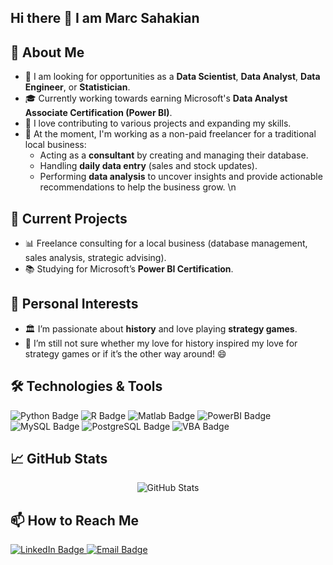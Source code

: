 ## Hi there 👋 I am Marc Sahakian

<!--
**Marc-Sahakian/Marc-Sahakian** is a ✨ _special_ ✨ repository because its `README.md` (this file) appears on your GitHub profile.

Here are some ideas to get you started:

- 🔭 I’m currently working on ...
- 🌱 I’m currently learning ...
- 👯 I’m looking to collaborate on ...
- 🤔 I’m looking for help with ...
- 💬 Ask me about ...
- 📫 How to reach me: ...
- 😄 Pronouns: ...
- ⚡ Fun fact: ...
-->

## 🚀 About Me
- 🎯 I am looking for opportunities as a **Data Scientist**, **Data Analyst**, **Data Engineer**, or **Statistician**.
- 🎓 Currently working towards earning Microsoft's **Data Analyst Associate Certification (Power BI)**.
- 🧠 I love contributing to various projects and expanding my skills.
- 💼 At the moment, I'm working as a non-paid freelancer for a traditional local business:
  - Acting as a **consultant** by creating and managing their database.
  - Handling **daily data entry** (sales and stock updates).
  - Performing **data analysis** to uncover insights and provide actionable recommendations to help the business grow.
\n


## 🎯 Current Projects
- 📊 Freelance consulting for a local business (database management, sales analysis, strategic advising).
- 📚 Studying for Microsoft’s **Power BI Certification**.


## 🎲 Personal Interests
- 🏛️ I’m passionate about **history** and love playing **strategy games**.
- 🤔 I’m still not sure whether my love for history inspired my love for strategy games or if it’s the other way around! 😄


## 🛠️ Technologies & Tools
<p>
  <img src="https://img.shields.io/badge/Python-3776AB?style=for-the-badge&logo=python&logoColor=white" alt="Python Badge"/>
  <img src="https://img.shields.io/badge/R-276DC3?style=for-the-badge&logo=r&logoColor=white" alt="R Badge"/>
  <img src="https://img.shields.io/badge/Matlab-0076A8?style=for-the-badge&logo=mathworks&logoColor=white" alt="Matlab Badge"/>
  <img src="https://img.shields.io/badge/PowerBI-F2C811?style=for-the-badge&logo=powerbi&logoColor=black" alt="PowerBI Badge"/>
  <img src="https://img.shields.io/badge/MySQL-4479A1?style=for-the-badge&logo=mysql&logoColor=white" alt="MySQL Badge"/>
  <img src="https://img.shields.io/badge/PostgreSQL-4169E1?style=for-the-badge&logo=postgresql&logoColor=white" alt="PostgreSQL Badge"/>
  <img src="https://img.shields.io/badge/VBA-0095D5?style=for-the-badge&logo=Microsoft&logoColor=white" alt="VBA Badge"/>
</p>


## 📈 GitHub Stats
<p align="center">
  <img src="https://github-readme-stats.vercel.app/api?username=Marc-Sahakian&show_icons=true&theme=radical" alt="GitHub Stats"/>
</p>

## 📫 How to Reach Me
<p>
  <a href="https://www.linkedin.com/in/marcsahakian/" target="_blank">
    <img src="https://img.shields.io/badge/LinkedIn-0077B5?style=for-the-badge&logo=linkedin&logoColor=white" alt="LinkedIn Badge"/>
  </a>
  <a href="mailto:marc.antonio.sahakian@gmail.com" target="_blank">
    <img src="https://img.shields.io/badge/Email-D14836?style=for-the-badge&logo=gmail&logoColor=white" alt="Email Badge"/>
  </a>
</p>
